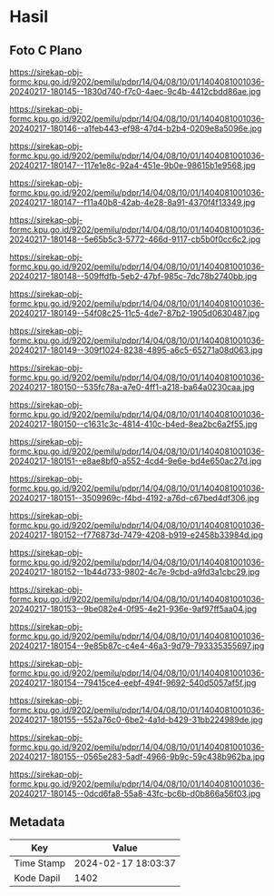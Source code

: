 # Hasil

## Foto C Plano

https://sirekap-obj-formc.kpu.go.id/9202/pemilu/pdpr/14/04/08/10/01/1404081001036-20240217-180145--1830d740-f7c0-4aec-9c4b-4412cbdd86ae.jpg

https://sirekap-obj-formc.kpu.go.id/9202/pemilu/pdpr/14/04/08/10/01/1404081001036-20240217-180146--a1feb443-ef98-47d4-b2b4-0209e8a5096e.jpg

https://sirekap-obj-formc.kpu.go.id/9202/pemilu/pdpr/14/04/08/10/01/1404081001036-20240217-180147--117e1e8c-92a4-451e-9b0e-98615b1e9568.jpg

https://sirekap-obj-formc.kpu.go.id/9202/pemilu/pdpr/14/04/08/10/01/1404081001036-20240217-180147--f11a40b8-42ab-4e28-8a91-4370f4f13349.jpg

https://sirekap-obj-formc.kpu.go.id/9202/pemilu/pdpr/14/04/08/10/01/1404081001036-20240217-180148--5e65b5c3-5772-466d-9117-cb5b0f0cc6c2.jpg

https://sirekap-obj-formc.kpu.go.id/9202/pemilu/pdpr/14/04/08/10/01/1404081001036-20240217-180148--509ffdfb-5eb2-47bf-985c-7dc78b2740bb.jpg

https://sirekap-obj-formc.kpu.go.id/9202/pemilu/pdpr/14/04/08/10/01/1404081001036-20240217-180149--54f08c25-11c5-4de7-87b2-1905d0630487.jpg

https://sirekap-obj-formc.kpu.go.id/9202/pemilu/pdpr/14/04/08/10/01/1404081001036-20240217-180149--309f1024-8238-4895-a6c5-65271a08d063.jpg

https://sirekap-obj-formc.kpu.go.id/9202/pemilu/pdpr/14/04/08/10/01/1404081001036-20240217-180150--535fc78a-a7e0-4ff1-a218-ba64a0230caa.jpg

https://sirekap-obj-formc.kpu.go.id/9202/pemilu/pdpr/14/04/08/10/01/1404081001036-20240217-180150--c1631c3c-4814-410c-b4ed-8ea2bc6a2f55.jpg

https://sirekap-obj-formc.kpu.go.id/9202/pemilu/pdpr/14/04/08/10/01/1404081001036-20240217-180151--e8ae8bf0-a552-4cd4-9e6e-bd4e650ac27d.jpg

https://sirekap-obj-formc.kpu.go.id/9202/pemilu/pdpr/14/04/08/10/01/1404081001036-20240217-180151--3509969c-f4bd-4192-a76d-c67bed4df306.jpg

https://sirekap-obj-formc.kpu.go.id/9202/pemilu/pdpr/14/04/08/10/01/1404081001036-20240217-180152--f776873d-7479-4208-b919-e2458b33984d.jpg

https://sirekap-obj-formc.kpu.go.id/9202/pemilu/pdpr/14/04/08/10/01/1404081001036-20240217-180152--1b44d733-9802-4c7e-9cbd-a9fd3a1cbc29.jpg

https://sirekap-obj-formc.kpu.go.id/9202/pemilu/pdpr/14/04/08/10/01/1404081001036-20240217-180153--9be082e4-0f95-4e21-936e-9af97ff5aa04.jpg

https://sirekap-obj-formc.kpu.go.id/9202/pemilu/pdpr/14/04/08/10/01/1404081001036-20240217-180154--9e85b87c-c4e4-46a3-9d79-793335355697.jpg

https://sirekap-obj-formc.kpu.go.id/9202/pemilu/pdpr/14/04/08/10/01/1404081001036-20240217-180154--79415ce4-eebf-494f-9692-540d5057af5f.jpg

https://sirekap-obj-formc.kpu.go.id/9202/pemilu/pdpr/14/04/08/10/01/1404081001036-20240217-180155--552a76c0-6be2-4a1d-b429-31bb224989de.jpg

https://sirekap-obj-formc.kpu.go.id/9202/pemilu/pdpr/14/04/08/10/01/1404081001036-20240217-180155--0565e283-5adf-4966-9b9c-59c438b962ba.jpg

https://sirekap-obj-formc.kpu.go.id/9202/pemilu/pdpr/14/04/08/10/01/1404081001036-20240217-180145--0dcd6fa8-55a8-43fc-bc6b-d0b866a56f03.jpg


## Metadata

| Key        | Value               |
| ---------- | ------------------- |
| Time Stamp | 2024-02-17 18:03:37 |
| Kode Dapil | 1402                |




